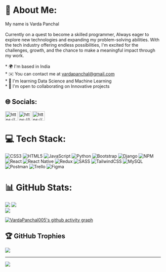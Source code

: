 # 💫 About Me:
My name is Varda Panchal<br><br>Currently on a quest to become a skilled programmer, Always eager to explore new technologies and expanding my problem-solving abilities. With the tech industry offering endless possibilities, I'm excited for the challenges, growth, and the chance to make a meaningful impact through my work.<br><br>* 🌍  I'm based in India<br>* ✉️  You can contact me at [vardapanchal@gmail.com](mailto:vardapanchal@gmail.com)<br>* 🧠  I'm learning Data Science and Machine Learning<br>* 🤝  I'm open to collaborating on Innovative projects


## 🌐 Socials:
<p align="left">
<a href="https://linkedin.com/in/https://www.linkedin.com/in/varda-panchal-912431258/" target="blank"><img align="center" src="https://raw.githubusercontent.com/rahuldkjain/github-profile-readme-generator/master/src/images/icons/Social/linked-in-alt.svg" alt="https://www.linkedin.com/in/varda-panchal-912431258/" height="30" width="40" /></a>
<a href="https://www.leetcode.com/Varda123/" target="blank"><img align="center" src="https://raw.githubusercontent.com/rahuldkjain/github-profile-readme-generator/master/src/images/icons/Social/leet-code.svg" alt="https://leetcode.com/varda123/" height="30" width="40" /></a>
<a href="https://auth.geeksforgeeks.org/user/https://auth.geeksforgeeks.org/user/vardapa123/?utm_source=geeksforgeeks&utm_medium=my_profile&utm_campaign=auth_user" target="blank"><img align="center" src="https://raw.githubusercontent.com/rahuldkjain/github-profile-readme-generator/master/src/images/icons/Social/geeks-for-geeks.svg" alt="https://auth.geeksforgeeks.org/user/vardapa123/?utm_source=geeksforgeeks&utm_medium=my_profile&utm_campaign=auth_user" height="30" width="40" /></a>
</p>

# 💻 Tech Stack:
![CSS3](https://img.shields.io/badge/css3-%231572B6.svg?style=for-the-badge&logo=css3&logoColor=white) ![HTML5](https://img.shields.io/badge/html5-%23E34F26.svg?style=for-the-badge&logo=html5&logoColor=white) ![JavaScript](https://img.shields.io/badge/javascript-%23323330.svg?style=for-the-badge&logo=javascript&logoColor=%23F7DF1E) ![Python](https://img.shields.io/badge/python-3670A0?style=for-the-badge&logo=python&logoColor=ffdd54) ![Bootstrap](https://img.shields.io/badge/bootstrap-%23563D7C.svg?style=for-the-badge&logo=bootstrap&logoColor=white) ![Django](https://img.shields.io/badge/django-%23092E20.svg?style=for-the-badge&logo=django&logoColor=white) ![NPM](https://img.shields.io/badge/NPM-%23000000.svg?style=for-the-badge&logo=npm&logoColor=white) ![React](https://img.shields.io/badge/react-%2320232a.svg?style=for-the-badge&logo=react&logoColor=%2361DAFB) ![React Native](https://img.shields.io/badge/react_native-%2320232a.svg?style=for-the-badge&logo=react&logoColor=%2361DAFB) ![Redux](https://img.shields.io/badge/redux-%23593d88.svg?style=for-the-badge&logo=redux&logoColor=white) ![SASS](https://img.shields.io/badge/SASS-hotpink.svg?style=for-the-badge&logo=SASS&logoColor=white) ![TailwindCSS](https://img.shields.io/badge/tailwindcss-%2338B2AC.svg?style=for-the-badge&logo=tailwind-css&logoColor=white) ![MySQL](https://img.shields.io/badge/mysql-%2300f.svg?style=for-the-badge&logo=mysql&logoColor=white) ![Postman](https://img.shields.io/badge/Postman-FF6C37?style=for-the-badge&logo=postman&logoColor=white) ![Trello](https://img.shields.io/badge/Trello-%23026AA7.svg?style=for-the-badge&logo=Trello&logoColor=white) 	![Figma](https://img.shields.io/badge/figma-%23F24E1E.svg?style=for-the-badge&logo=figma&logoColor=white)


# 📊 GitHub Stats:
![](https://github-readme-stats.vercel.app/api?username=VardaPanchal005&theme=radical&hide_border=false&include_all_commits=true&count_private=true)  ![](https://github-readme-streak-stats.herokuapp.com/?user=VardaPanchal005&theme=radical&hide_border=false)<br/>
![](https://github-readme-stats.vercel.app/api/top-langs/?username=VardaPanchal005&theme=radical&hide_border=false&include_all_commits=true&count_private=true&layout=compact)

[![VardaPanchal005's github activity graph](https://github-readme-activity-graph.vercel.app/graph?username=VardaPanchal005&theme=react-dark)](https://github.com/VardaPanchal005/github-readme-activity-graph)

## 🏆 GitHub Trophies
![](https://github-profile-trophy.vercel.app/?username=VardaPanchal005&theme=radical&no-frame=false&no-bg=true&margin-w=4)

---
[![](https://visitcount.itsvg.in/api?id=VardaPanchal005&icon=9&color=1)](https://visitcount.itsvg.in)
